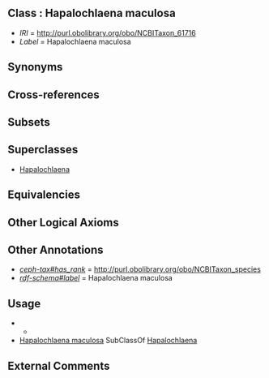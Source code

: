 
## Class : Hapalochlaena maculosa

 * *IRI* = http://purl.obolibrary.org/obo/NCBITaxon_61716
 * *Label* = Hapalochlaena maculosa

## Synonyms


## Cross-references


## Subsets


## Superclasses

 * [Hapalochlaena](../../NCBITaxon/15/NCBITaxon_61715.md)

## Equivalencies


## Other Logical Axioms


## Other Annotations

 * *[ceph-tax#has_rank](../../ceph-tax#has/nk/ceph-tax#has_rank.md)* = http://purl.obolibrary.org/obo/NCBITaxon_species
 * *[rdf-schema#label](../../el/rdf-schema#label.md)* = Hapalochlaena maculosa

## Usage

 * -
 * [Hapalochlaena maculosa](../../NCBITaxon/16/NCBITaxon_61716.md) SubClassOf [Hapalochlaena](../../NCBITaxon/15/NCBITaxon_61715.md)

## External Comments

